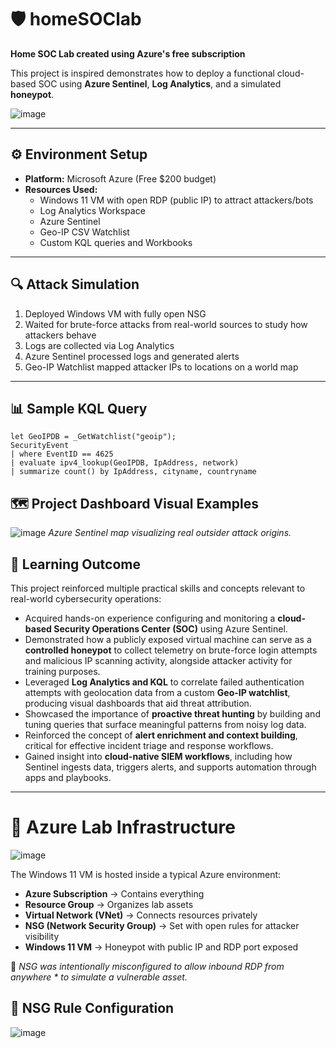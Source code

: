 # 🛡️ homeSOClab  

**Home SOC Lab created using Azure's free subscription**

This project is inspired demonstrates how to deploy a functional cloud-based SOC using **Azure Sentinel**, **Log Analytics**, and a simulated **honeypot**.


![image](https://github.com/user-attachments/assets/ca7a885b-99a1-4c93-9267-7cd9631c029c)


---------------------------------------------------------------------

## ⚙️ Environment Setup  
- **Platform:** Microsoft Azure (Free $200 budget)  
- **Resources Used:**
  - Windows 11 VM with open RDP (public IP) to attract attackers/bots  
  - Log Analytics Workspace  
  - Azure Sentinel  
  - Geo-IP CSV Watchlist  
  - Custom KQL queries and Workbooks

---------------------------------------------------------------------

## 🔍 Attack Simulation  
1. Deployed Windows VM with fully open NSG  
2. Waited for brute-force attacks from real-world sources to study how attackers behave 
3. Logs are collected via Log Analytics  
4. Azure Sentinel processed logs and generated alerts  
5. Geo-IP Watchlist mapped attacker IPs to locations on a world map

---------------------------------------------------------------------

## 📊 Sample KQL Query
```kql
let GeoIPDB = _GetWatchlist("geoip");
SecurityEvent
| where EventID == 4625
| evaluate ipv4_lookup(GeoIPDB, IpAddress, network)
| summarize count() by IpAddress, cityname, countryname
```


## 🗺️ Project Dashboard Visual Examples

![image](https://github.com/user-attachments/assets/f48b51a5-424f-4876-8f3f-5297d7aec183)
*Azure Sentinel map visualizing real outsider attack origins.*


## 🧠 Learning Outcome

This project reinforced multiple practical skills and concepts relevant to real-world cybersecurity operations:

- Acquired hands-on experience configuring and monitoring a **cloud-based Security Operations Center (SOC)** using Azure Sentinel.
- Demonstrated how a publicly exposed virtual machine can serve as a **controlled honeypot** to collect telemetry on brute-force login attempts and malicious IP scanning activity, alongside attacker activity for training purposes.
- Leveraged **Log Analytics and KQL** to correlate failed authentication attempts with geolocation data from a custom **Geo-IP watchlist**, producing visual dashboards that aid threat attribution.
- Showcased the importance of **proactive threat hunting** by building and tuning queries that surface meaningful patterns from noisy log data.
- Reinforced the concept of **alert enrichment and context building**, critical for effective incident triage and response workflows.
- Gained insight into **cloud-native SIEM workflows**, including how Sentinel ingests data, triggers alerts, and supports automation through apps and playbooks.
  

------------------------------------------------------------------------


# 🧱 Azure Lab Infrastructure

![image](https://github.com/user-attachments/assets/4d2eb718-0185-4472-a221-0e26bb1a06a5)

The Windows 11 VM is hosted inside a typical Azure environment:

- **Azure Subscription** → Contains everything
- **Resource Group** → Organizes lab assets
- **Virtual Network (VNet)** → Connects resources privately
- **NSG (Network Security Group)** → Set with open rules for attacker visibility
- **Windows 11 VM** → Honeypot with public IP and RDP port exposed

🛑 *NSG was intentionally misconfigured to allow inbound RDP from anywhere * to simulate a vulnerable asset.*



## 🔐 NSG Rule Configuration

![image](https://github.com/user-attachments/assets/c254e29a-eba6-4e31-9930-d81a01721f2f)


